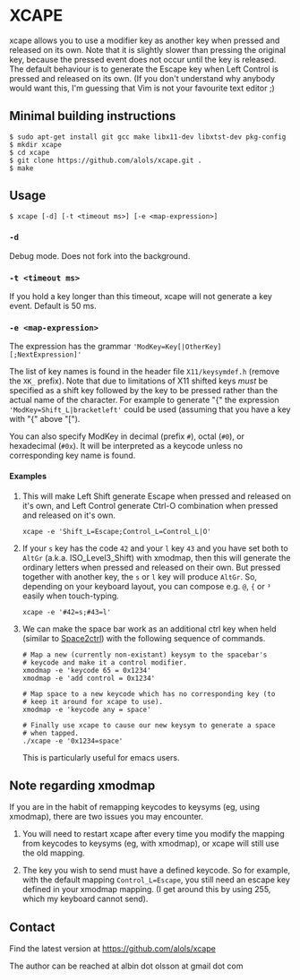 XCAPE
=====

xcape allows you to use a modifier key as another key when pressed and
released on its own. Note that it is slightly slower than pressing the
original key, because the pressed event does not occur until the key is
released. The default behaviour is to generate the Escape key when Left
Control is pressed and released on its own. (If you don't understand why
anybody would want this, I'm guessing that Vim is not your favourite text
editor ;)

Minimal building instructions
-----------------------------

    $ sudo apt-get install git gcc make libx11-dev libxtst-dev pkg-config
    $ mkdir xcape
    $ cd xcape
    $ git clone https://github.com/alols/xcape.git .
    $ make

Usage
-----
    $ xcape [-d] [-t <timeout ms>] [-e <map-expression>]

### `-d`

Debug mode. Does not fork into the background.

### `-t <timeout ms>`

If you hold a key longer than this timeout, xcape will not generate a key
event. Default is 50 ms.

### `-e <map-expression>`

The expression has the grammar `'ModKey=Key[|OtherKey][;NextExpression]'`

The list of key names is found in the header file `X11/keysymdef.h` (remove
the `XK_` prefix). Note that due to limitations of X11 shifted keys *must*
be specified as a shift key followed by the key to be pressed rather than
the actual name of the character. For example to generate "{" the
expression `'ModKey=Shift_L|bracketleft'` could be used (assuming that you
have a key with "{" above "[").

You can also specify ModKey in decimal (prefix `#`), octal (`#0`), or
hexadecimal (`#0x`). It will be interpreted as a keycode unless no corresponding
key name is found.

#### Examples

1.  This will make Left Shift generate Escape when pressed and released on
    it's own, and Left Control generate Ctrl-O combination when pressed and
    released on it's own.

        xcape -e 'Shift_L=Escape;Control_L=Control_L|O'

2.  If your `s` key has the code `42` and your `l` key `43` and you have set both
    to `AltGr` (a.k.a. ISO_Level3_Shift) with xmodmap, then this will generate the
    ordinary letters when pressed and released on their own. But pressed together
    with another key, the `s` or `l` key will produce `AltGr`. So, depending on your
    keyboard layout, you can compose e.g. `@`, `{` or `³` easily when touch-typing.

        xcape -e '#42=s;#43=l'

3.  We can make the space bar work as an additional ctrl key when held
    (similar to [Space2ctrl](https://github.com/r0adrunner/Space2Ctrl))
    with the following sequence of commands.

        # Map a new (currently non-existant) keysym to the spacebar's
        # keycode and make it a control modifier.
        xmodmap -e 'keycode 65 = 0x1234'
        xmodmap -e 'add control = 0x1234'

        # Map space to a new keycode which has no corresponding key (to
        # keep it around for xcape to use).
        xmodmap -e 'keycode any = space'

        # Finally use xcape to cause our new keysym to generate a space
        # when tapped.
        ./xcape -e '0x1234=space'

    This is particularly useful for emacs users.


Note regarding xmodmap
----------------------

If you are in the habit of remapping keycodes to keysyms (eg, using xmodmap),
there are two issues you may encounter.

1. You will need to restart xcape after every time you modify the mapping from
   keycodes to keysyms (eg, with xmodmap), or xcape will still use the old
   mapping.

2. The key you wish to send must have a defined keycode. So for example, with
   the default mapping `Control_L=Escape`, you still need an escape key defined
   in your xmodmap mapping. (I get around this by using 255, which my keyboard
   cannot send).

Contact
-------

Find the latest version at
https://github.com/alols/xcape

The author can be reached at
albin dot olsson at gmail dot com
